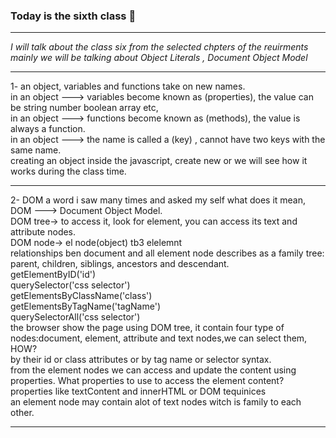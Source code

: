 ### Today is the sixth class 🙂

---

_I will talk about the class six from the selected chpters of the reuirments_
_mainly we will be talking about *Object Literals* , *Document Object Model*_

---

1- an object, variables and functions take on new names.<br />
in an object ---> variables become known as (properties), the value can be string number boolean array etc,<br />
in an object ---> functions become known as (methods), the value is always a function.<br />
in an object ---> the name is called a (key) , cannot have two keys with the same name.<br />
creating an object inside the javascript, create new or we will see how it works during the class time.<br />

---

2- DOM a word i saw many times and asked my self what does it mean, DOM ---> Document Object Model.<br />
DOM tree-> to access it, look for element, you can access its text and attribute nodes. <br />
DOM node-> el node(object) tb3 elelemnt <br />
relationships ben document and all element node describes as a family tree: parent, children, siblings, ancestors and descendant.<br />
getElementByID('id')<br />
querySelector('css selector')<br />
getElementsByClassName('class')<br />
getElementsByTagName('tagName')<br />
querySelectorAll('css selector')<br />
the browser show the page using DOM tree, it contain four type of nodes:document, element, attribute and text nodes,we can select them, HOW?<br /> by their id or class attributes or by tag name or selector syntax.<br />
from the element nodes we can access and update the content using properties. What properties to use to access the element content?<br /> properties like textContent and innerHTML or DOM tequinices <br />
an element node may contain alot of text nodes witch is family to each other.<br />

---
